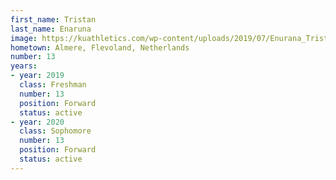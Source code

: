 ```yaml
---
first_name: Tristan
last_name: Enaruna
image: https://kuathletics.com/wp-content/uploads/2019/07/Enurana_Tristen_06132019.jpg
hometown: Almere, Flevoland, Netherlands
number: 13
years:
- year: 2019
  class: Freshman
  number: 13
  position: Forward
  status: active
- year: 2020
  class: Sophomore
  number: 13
  position: Forward
  status: active
---
```

